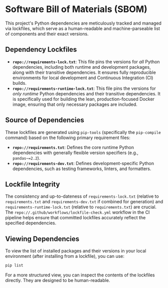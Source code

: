 # Software Bill of Materials (SBOM)

<!-- TODO: SME to provide details on SBOM generation and contents if a formal, machine-readable SBOM (e.g., CycloneDX, SPDX) is required.
Consider integrating a standard SBOM generation tool into the CI/CD pipeline.
-->

This project's Python dependencies are meticulously tracked and managed via lockfiles, which serve as a human-readable and machine-parseable list of components and their exact versions.

## Dependency Lockfiles

*   **`repo://requirements-lock.txt`**: This file pins the versions for *all* Python dependencies, including both runtime and development packages, along with their transitive dependencies. It ensures fully reproducible environments for local development and Continuous Integration (CI) builds.
*   **`repo://requirements-runtime-lock.txt`**: This file pins the versions for *only runtime* Python dependencies and their transitive dependencies. It is specifically used for building the lean, production-focused Docker image, ensuring that only necessary packages are included.

## Source of Dependencies

These lockfiles are generated using `pip-tools` (specifically the `pip-compile` command) based on the following primary requirement files:

*   **`repo://requirements.txt`**: Defines the core runtime Python dependencies with generally flexible version specifiers (e.g., `pandas~=2.2`).
*   **`repo://requirements-dev.txt`**: Defines development-specific Python dependencies, such as testing frameworks, linters, and formatters.

## Lockfile Integrity

The consistency and up-to-dateness of `requirements-lock.txt` (relative to `requirements.txt` and `requirements-dev.txt` if combined for generation) and `requirements-runtime-lock.txt` (relative to `requirements.txt`) are crucial. The `repo://.github/workflows/lockfile-check.yml` workflow in the CI pipeline helps ensure that committed lockfiles accurately reflect the specified dependencies.

## Viewing Dependencies

To view the list of installed packages and their versions in your local environment (after installing from a lockfile), you can use:

```bash
pip list
```

For a more structured view, you can inspect the contents of the lockfiles directly. They are designed to be human-readable. 